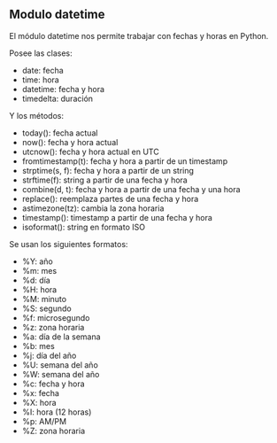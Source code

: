 ## Modulo datetime

El módulo datetime nos permite trabajar con fechas y horas en Python.

Posee las clases:
- date: fecha
- time: hora
- datetime: fecha y hora
- timedelta: duración

Y los métodos:
- today(): fecha actual
- now(): fecha y hora actual
- utcnow(): fecha y hora actual en UTC
- fromtimestamp(t): fecha y hora a partir de un timestamp
- strptime(s, f): fecha y hora a partir de un string
- strftime(f): string a partir de una fecha y hora
- combine(d, t): fecha y hora a partir de una fecha y una hora
- replace(): reemplaza partes de una fecha y hora
- astimezone(tz): cambia la zona horaria
- timestamp(): timestamp a partir de una fecha y hora
- isoformat(): string en formato ISO

Se usan los siguientes formatos:
- %Y: año
- %m: mes
- %d: día
- %H: hora
- %M: minuto
- %S: segundo
- %f: microsegundo
- %z: zona horaria
- %a: día de la semana
- %b: mes
- %j: día del año
- %U: semana del año
- %W: semana del año
- %c: fecha y hora
- %x: fecha
- %X: hora
- %I: hora (12 horas)
- %p: AM/PM
- %Z: zona horaria

